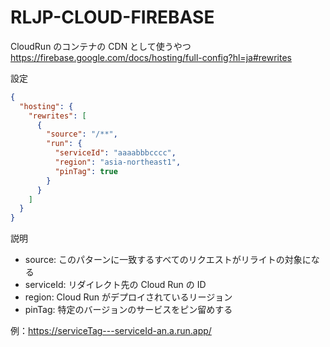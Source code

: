 # RLJP-CLOUD-FIREBASE

CloudRun のコンテナの CDN として使うやつ
https://firebase.google.com/docs/hosting/full-config?hl=ja#rewrites

設定

```json
{
  "hosting": {
    "rewrites": [
      {
        "source": "/**",
        "run": {
          "serviceId": "aaaabbbcccc",
          "region": "asia-northeast1",
          "pinTag": true
        }
      }
    ]
  }
}
```

説明

- source: このパターンに一致するすべてのリクエストがリライトの対象になる
- serviceId: リダイレクト先の Cloud Run の ID
- region: Cloud Run がデプロイされているリージョン
- pinTag: 特定のバージョンのサービスをピン留めする

例：https://serviceTag---serviceId-an.a.run.app/
